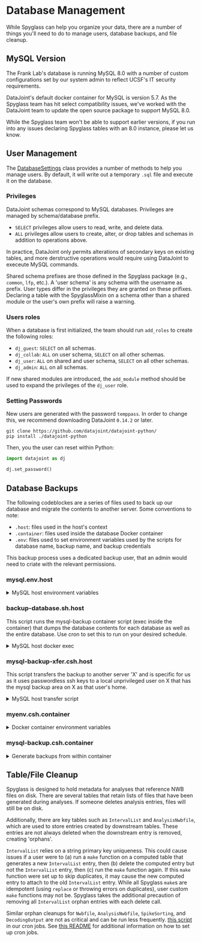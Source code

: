 # Database Management

While Spyglass can help you organize your data, there are a number of things
you'll need to do to manage users, database backups, and file cleanup.

## MySQL Version

The Frank Lab's database is running MySQL 8.0 with a number of custom
configurations set by our system admin to reflect UCSF's IT security
requirements.

DataJoint's default docker container for MySQL is version 5.7. As the Spyglass
team has hit select compatibility issues, we've worked with the DataJoint team
to update the open source package to support MySQL 8.0.

While the Spyglass team won't be able to support earlier versions, if you run
into any issues declaring Spyglass tables with an 8.0 instance, please let us
know.

## User Management

The [DatabaseSettings](../api/utils/database_settings.md) class provides a
number of methods to help you manage users. By default, it will write out a
temporary `.sql` file and execute it on the database.

### Privileges

DataJoint schemas correspond to MySQL databases. Privileges are managed by
schema/database prefix.

- `SELECT` privileges allow users to read, write, and delete data.
- `ALL` privileges allow users to create, alter, or drop tables and schemas in
    addition to operations above.

In practice, DataJoint only permits alterations of secondary keys on existing
tables, and more derstructive operations would require using DataJoint to
execeute MySQL commands.

Shared schema prefixes are those defined in the Spyglass package (e.g.,
`common`, `lfp`, etc.). A 'user schema' is any schema with the username as
prefix. User types differ in the privileges they are granted on these prifixes.
Declaring a table with the SpyglassMixin on a schema other than a shared module
or the user's own prefix will raise a warning.

### Users roles

When a database is first initialized, the team should run `add_roles` to create
the following roles:

- `dj_guest`: `SELECT` on all schemas.
- `dj_collab`: `ALL` on user schema, `SELECT` on all other schemas.
- `dj_user`: `ALL` on shared and user schema, `SELECT` on all other schemas.
- `dj_admin`: `ALL` on all schemas.

If new shared modules are introduced, the `add_module` method should be used to
expand the privileges of the `dj_user` role.

### Setting Passwords

New users are generated with the password `temppass`. In order to change this,
we recommend downloading DataJoint `0.14.2` or later.

```console
git clone https://github.com/datajoint/datajoint-python/
pip install ./datajoint-python
```

Then, you the user can reset within Python:

```python
import datajoint as dj

dj.set_password()
```

## Database Backups

The following codeblockes are a series of files used to back up our database and
migrate the contents to another server. Some conventions to note:

- `.host`: files used in the host's context
- `.container`: files used inside the database Docker container
- `.env`: files used to set environment variables used by the scripts for
    database name, backup name, and backup credentials

This backup process uses a dedicated backup user, that an admin would need to
criate with the relevant permissions.

### mysql.env.host

<details>
<summary>MySQL host environment variables</summary>

Values may be adjusted as needed for different building images.

```bash
ROOT_PATH=/usr/local/containers/mysql # path to this container's working area

# variables for building image
SRC=ubuntu
VER=20.04
DOCKERFILE=Dockerfile.base

# variables for referencing image
IMAGE=mysql8
TAG=u20
# variables for running the container
CNAME=mysql-datajoint
MACADDR=4e:b0:3d:42:e0:70
RPORT=3306

# variables for initializing/relaunching the container
# - where the mysql data and backups will live - these values
# are examples
DB_PATH=/data/db
DB_DATA=mysql
DB_BACKUP=/data/mysql-backups

# backup info
BACK_USER=mysql-backup
BACK_PW={password}
BACK_DBNAME={database}
# mysql root password - make sure to remove this AFTER the container
# is initialized - and this file will be replicated inside the container
# on initialization, so remove it from there: /opt/bin/mysql.env
```

</details>

### backup-database.sh.host

This script runs the mysql-backup container script (exec inside the container)
that dumps the database contents for each database as well as the entire
database. Use cron to set this to run on your desired schedule.

<details>
<summary>MySQL host docker exec</summary>

```bash
#!/bin/bash

PRIOR_DIR=$(pwd)
cd /usr/local/containers/mysql || exit
. mysql.env
cd "$(dirname ${ROOT_PATH})"
#
docker exec ${CNAME} /opt/bin/mysql-backup.csh
#
cd "$(dirname ${DB_BACKUP})"
#
cd ${PRIOR_DIR}
```

</details>

### mysql-backup-xfer.csh.host

This script transfers the backup to another server 'X' and is specific for us as
it uses passwordless ssh keys to a local unprivileged user on X that has the
mysql backup area on X as that user's home.

<details>
<summary>MySQL host transfer script</summary>

```bash
#!/bin/csh
set td=`date +"%Y%m%d"`
cd /data/mysql-backups
scp -P {port} -i ~/mysql-backup -r ${database}-${td} mysql-backup@${X}:~/
/bin/rm -r lmf-db-${td}
```

</details>

### myenv.csh.container

<details>
<summary>Docker container environment variables</summary>

```bash
set db_backup=mysql-backups
set back_user=mysql-backup
set back_pw={password}
set back_dbname={database}
```

</details>

### mysql-backup.csh.container

<details>
<summary>Generate backups from within container</summary>

```bash
#!/bin/csh
source /opt/bin/myenv.csh
set td=`date +"%Y%m%d"`
cd /${db_backup}
mkdir ${back_dbname}-${td}

set list=`echo "show databases;" | mysql --user=${back_user} --password=${back_pw}`
set cnt=0

foreach db ($list)
  if ($cnt == 0) then
    echo "dumping mysql databases on $td"
  else
    echo "dumping MySQL database : $db"
    # Per-schema backups
    mysqldump $db --max_allowed_packet=512M --user=${back_user} --password=${back_pw} > /${db_backup}/${back_dbname}-${td}/mysql.${db}.sql
  endif
@ cnt = $cnt + 1
end
# Full database backup
mysqldump --all-databases --max_allowed_packet=512M --user=${back_user} --password=${back_pw} > /${db_backup}/${back_dbname}-${td}/mysql-all.sql
```

</details>

## Table/File Cleanup

Spyglass is designed to hold metadata for analyses that reference NWB files on
disk. There are several tables that retain lists of files that have been
generated during analyses. If someone deletes analysis entries, files will still
be on disk.

Additionally, there are key tables such as `IntervalList` and `AnalysisNwbfile`,
which are used to store entries created by downstream tables. These entries are
not always deleted when the downstream entry is removed, creating 'orphans'.

`IntervalList` relies on a string primary key uniqueness. This could cause
issues if a user were to (a) run a `make` function on a computed table that
generates a new `IntervalList` entry, then (b) delete the computed entry but not
the `IntervalList` entry, then (c) run the `make` function again. If this `make`
function were set up to skip duplicates, it may cause the new computed entry to
attach to the old `IntervalList` entry. While all Spyglass `make`s are
idempotent (using `replace` or throwing errors on duplicates), user custom
`make` functions may not be. Spyglass takes the additional precaution of
removing all `IntervalList` orphan entries with each delete call.

Similar orphan cleanups for `Nwbfile`, `AnalysisNwbfile`, `SpikeSorting`, and
`DecodingOutput` are not as critical and can be run less frequently.
[this script](https://github.com/LorenFrankLab/spyglass/blob/master/maintenance_scripts/run_jobs.sh)
in our cron jobs. See
[this README](https://github.com/LorenFrankLab/spyglass/blob/master/maintenance_scripts/README.md)
for additional information on how to set up cron jobs.
